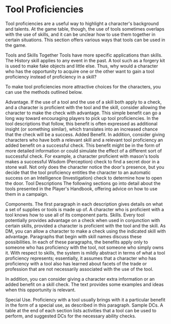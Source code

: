 # Tool Proficiencies

Tool proficiencies are a useful way to highlight a character's background and talents. At the game table, though, the use of tools sometimes overlaps with the use of skills, and it can be unclear how to use them together in certain situations. This section offers various ways that tools can be used in the game.

Tools and Skills Together Tools have more specific applications than skills. The History skill applies to any event in the past. A tool such as a forgery kit is used to make fake objects and little else. Thus, why would a character who has the opportunity to acquire one or the other want to gain a tool proficiency instead of proficiency in a skill?

To make tool proficiencies more attractive choices for the characters, you can use the methods outlined below.

Advantage. If the use of a tool and the use of a skill both apply to a check, and a character is proficient with the tool and the skill, consider allowing the character to make the check with advantage. This simple benefit can go a long way toward encouraging players to pick up tool proficiencies. In the tool descriptions that follow, this benefit is often expressed as additional insight \(or something similar\), which translates into an increased chance that the check will be a success. Added Benefit. In addition, consider giving characters who have both a relevant skill and a relevant tool proficiency an added benefit on a successful check. This benefit might be in the form of more detailed information or could simulate the effect of a different sort of successful check. For example, a character proficient with mason's tools makes a successful Wisdom \(Perception\) check to find a secret door in a stone wall. Not only does the character notice the door's presence, but you decide that the tool proficiency entitles the character to an automatic success on an Intelligence \(Investigation\) check to determine how to open the door. Tool Descriptions The following sections go into detail about the tools presented in the Player's Handbook, offering advice on how to use them in a campaign.

Components. The first paragraph in each description gives details on what a set of supplies or tools is made up of. A character who is proficient with a tool knows how to use all of its component parts. Skills. Every tool potentially provides advantage on a check when used in conjunction with certain skills, provided a character is proficient with the tool and the skill. As DM, you can allow a character to make a check using the indicated skill with advantage. Paragraphs that begin with skill names discuss these possibilities. In each of these paragraphs, the benefits apply only to someone who has proficiency with the tool, not someone who simply owns it. With respect to skills, the system is mildly abstract in terms of what a tool proficiency represents; essentially, it assumes that a character who has proficiency with a tool also has learned about facets of the trade or profession that are not necessarily associated with the use of the tool.

In addition, you can consider giving a character extra information or an added benefit on a skill check. The text provides some examples and ideas when this opportunity is relevant.

Special Use. Proficiency with a tool usually brings with it a particular benefit in the form of a special use, as described in this paragraph. Sample DCs. A table at the end of each section lists activities that a tool can be used to perform, and suggested DCs for the necessary ability checks. 



